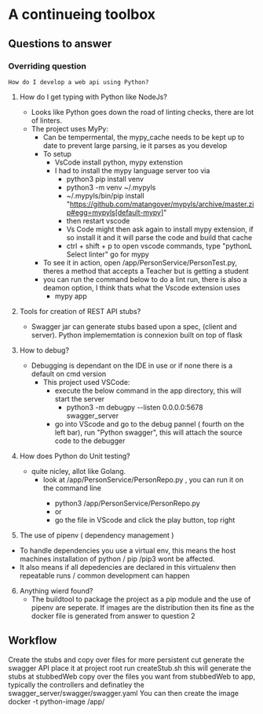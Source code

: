 
# A continueing toolbox 

## Questions to answer

### Overriding question

    How do I develop a web api using Python?

1.  How do I get typing with Python like NodeJs?
    * Looks like Python goes down the road of linting checks, there are lot of linters. 
    * The project uses MyPy:
      * Can be tempermental, the mypy_cache needs to be kept up to date to prevent large parsing, ie it parses as you develop
      * To setup
        * VsCode install python, mypy extenstion
        * I had to install the mypy language server too via
          * python3 pip install venv
          * python3 -m venv ~/.mypyls
          * ~/.mypyls/bin/pip install "https://github.com/matangover/mypyls/archive/master.zip#egg=mypyls[default-mypy]"
          * then restart vscode
          * Vs Code might then ask again to install mypy extension, if so install it and it will parse the code and build that cache
          * ctrl + shift + p to open vscode commands, type "pythonL Select linter" go for mypy
      * To see it in action, open <projectRoot>/app/PersonService/PersonTest.py, theres a method that accepts a Teacher but is getting a student
      * you can run the command below to do a lint run, there is also a deamon option, I think thats what the Vscode extension uses
        * mypy app
  
2.  Tools for creation of REST API stubs?
    * Swagger jar can generate stubs based upon a spec, (client and server). Python implememtation is connexion built on top of flask
  
3.  How to debug?
    * Debugging is dependant on the IDE in use or if none there is a default on cmd version
      * This project used VSCode:
        * execute the below command in the app directory, this will start the server
          * python3 -m debugpy  --listen 0.0.0.0:5678   swagger_server
        * go into VScode and go to the debug pannel ( fourth on the left bar), run "Python swagger", this will attach the source code to the debugger

4.  How does Python do Unit testing?
    * quite nicley, allot like Golang. 
      * look at <rootProject>/app/PersonService/PersonRepo.py , you can run it on the command line
        * python3 <rootProject>/app/PersonService/PersonRepo.py
        * or 
        * go the file in VScode and click the play button, top right
  
5.  The use of pipenv ( dependency management )
   * To handle dependencies you use a virtual env, this means the host machines installation of python / pip /pip3  wont be affected. 
   * It also means if all depedencies are declared in this virtualenv then repeatable runs / common development can happen

6.  Anything wierd found?
    *  The buildtool to package the project as a pip module and the use of pipenv are seperate. If images are the distribution then its fine as the docker file is generated from answer to question 2
  
## Workflow

Create the stubs and copy over files for more persistent cut
  generate the swagger API
  place it at project root
  run createStub.sh
    this will generate the stubs at stubbedWeb
  copy over the files you want from stubbedWeb to app, 
    typically the controllers and definatley the swagger_server/swagger/swagger.yaml
  You can then create the image
    docker -t python-image <rootProject>/app/
